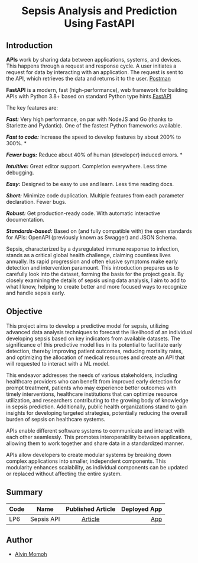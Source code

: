 <h1 align="center">
  <Strong>Sepsis Analysis and Prediction Using FastAPI</strong>
</h1>

## Introduction

**APIs** work by sharing data between applications, systems, and devices. This happens through a request and response cycle. A user initiates a request for data by interacting with an application. The request is sent to the API, which retrieves the data and returns it to the user. [Postman](https://www.postman.com/what-is-an-api/)

**FastAPI** is a modern, fast (high-performance), web framework for building APIs with Python 3.8+ based on standard Python type hints.[FastAPI](https://fastapi.tiangolo.com/)

The key features are:

***Fast:*** Very high performance, on par with NodeJS and Go (thanks to Starlette and Pydantic). One of the fastest Python frameworks available.

***Fast to code:*** Increase the speed to develop features by about 200% to 300%. *

***Fewer bugs:*** Reduce about 40% of human (developer) induced errors. *

***Intuitive:*** Great editor support. Completion everywhere. Less time debugging.

***Easy:*** Designed to be easy to use and learn. Less time reading docs.

***Short:*** Minimize code duplication. Multiple features from each parameter declaration. Fewer bugs.

***Robust:*** Get production-ready code. With automatic interactive documentation.

***Standards-based:*** Based on (and fully compatible with) the open standards for APIs: OpenAPI (previously known as Swagger) and JSON Schema.

Sepsis, characterized by a dysregulated immune response to infection, stands as a critical global health challenge, claiming countless lives annually. Its rapid progression and often elusive symptoms make early detection and intervention paramount. This introduction prepares us to carefully look into the dataset, forming the basis for the project goals. By closely examining the details of sepsis using data analysis, I aim to add to what I know, helping to create better and more focused ways to recognize and handle sepsis early. 

## Objective

This project aims to develop a predictive model for sepsis, utilizing advanced data analysis techniques to forecast the likelihood of an individual developing sepsis based on key indicators from available datasets. The significance of this predictive model lies in its potential to facilitate early detection, thereby improving patient outcomes, reducing mortality rates, and optimizing the allocation of medical resources and create an API that will requested to interact with a ML model.

This endeavor addresses the needs of various stakeholders, including healthcare providers who can benefit from improved early detection for prompt treatment, patients who may experience better outcomes with timely interventions, healthcare institutions that can optimize resource utilization, and researchers contributing to the growing body of knowledge in sepsis prediction. Additionally, public health organizations stand to gain insights for developing targeted strategies, potentially reducing the overall burden of sepsis on healthcare systems. 

APIs enable different software systems to communicate and interact with each other seamlessly. This promotes interoperability between applications, allowing them to work together and share data in a standardized manner.

APIs allow developers to create modular systems by breaking down complex applications into smaller, independent components. This modularity enhances scalability, as individual components can be updated or replaced without affecting the entire system.

## Summary

| Code | Name                                         |                                           Published Article                                           | Deployed App |
| ---- | -------------------------------------------- | :---------------------------------------------------------------------------------------------------: | -----------: |
| LP6  |Sepsis API| [Article]() |[App](https://vinal-sepsis-api.hf.space/docs)              |

## Author

- [Alvin Momoh](https://github.com/DaitaMonk)
